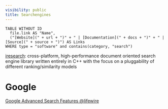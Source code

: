 ```yaml
---
visibility: public
title: Searchengines
---
```

```dataview
TABLE WITHOUT ID
  file.link AS "Name",
  ("[Website](" + url + ")" + " | [Documentation](" + docs + ")" + " | [Source](" + source + ")") AS Links
WHERE type = "software" and contains(category, "search")
```

[iresearch](https://github.com/iresearch-toolkit/iresearch): cross-platform, high-performance document oriented search engine library written entirely in C++ with the focus on a pluggability of different ranking/similarity models

# Google

[Google Advanced Search Features @lifewire](https://www.lifewire.com/advanced-google-search-3482174)
